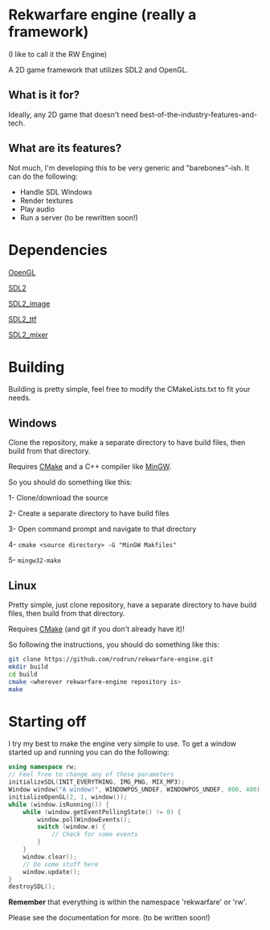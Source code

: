 # Rekwarfare engine (really a framework)

(I like to call it the RW Engine)

A 2D game framework that utilizes SDL2 and OpenGL.

## What is it for?

Ideally, any 2D game that doesn't need best-of-the-industry-features-and-tech.

## What are its features?

Not much, I'm developing this to be very generic and "barebones"-ish. It can
do the following:

* Handle SDL Windows
* Render textures
* Play audio
* Run a server (to be rewritten soon!)

# Dependencies

[OpenGL](https://opengl.org/)

[SDL2](http://libsdl.org/)

[SDL2_image](http://www.libsdl.org/projects/SDL_image/)

[SDL2_ttf](http://www.libsdl.org/projects/SDL_ttf/)

[SDL2_mixer](http://www.libsdl.org/projects/SDL_mixer/)

# Building

Building is pretty simple, feel free to modify the CMakeLists.txt to fit your needs.

## Windows

Clone the repository, make a separate directory to have build files, then build from that directory.

Requires [CMake](https://cmake.org/) and a C++ compiler like [MinGW](http://www.mingw.org/).

So you should do something like this:

1- Clone/download the source

2- Create a separate directory to have build files

3- Open command prompt and navigate to that directory

4- `cmake <source directory> -G "MinGW Makfiles"`

5- `mingw32-make`

## Linux

Pretty simple, just clone repository, have a separate directory to have build files, then build from that directory.

Requires [CMake](https://cmake.org/) (and git if you don't already have it)!

So following the instructions, you should do something like this:

```sh
git clone https://github.com/rodrun/rekwarfare-engine.git
mkdir build
cd build
cmake <wherever rekwarfare-engine repository is>
make
```

# Starting off

I try my best to make the engine very simple to use. To get a window started up and running you can do the following:

```cpp
using namespace rw;
// Feel free to change any of these parameters
initializeSDL(INIT_EVERYTHING, IMG_PNG, MIX_MP3);
Window window("A window!", WINDOWPOS_UNDEF, WINDOWPOS_UNDEF, 800, 400);
initializeOpenGL(2, 1, window());
while (window.isRunning()) {
    while (window.getEventPollingState() != 0) {
        window.pollWindowEvents();
        switch (window.e) {
            // Check for some events
        }
    }
    window.clear();
    // Do some stuff here
    window.update();
}
destroySDL();
```

**Remember** that everything is within the namespace 'rekwarfare' or 'rw'.

Please see the documentation for more. (to be written soon!)

